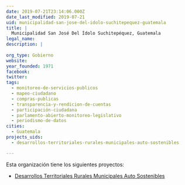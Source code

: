 ```yaml
---
date: 2019-07-21T23:14:06.000Z
date_last_modified: 2019-07-21
uid: municipalidad-san-jose-del-idolo-suchitepequez-guatemala
title: |
  Municipalidad San José Del Ídolo Suchitepéquez, Guatemala
legal_name: 
description: |
  
org_type: Gobierno
website: 
year_founded: 1971
facebook: 
twitter: 
tags:
  - monitoreo-de-servicios-publicos
  - mapeo-ciudadano
  - compras-publicas
  - transparencia-y-rendicion-de-cuentas
  - participación-ciudadana
  - parlamento-abierto-monitoreo-legislativo
  - periodismo-de-datos
cities: 
  - Guatemala
projects_uids:
  - desarrollos-territoriales-rurales-municipales-auto-sostenibles

---
```


Esta organización tiene los siguientes proyectos:

- [Desarrollos Territoriales Rurales Municipales Auto Sostenibles](/proyectos/desarrollos-territoriales-rurales-municipales-auto-sostenibles)
